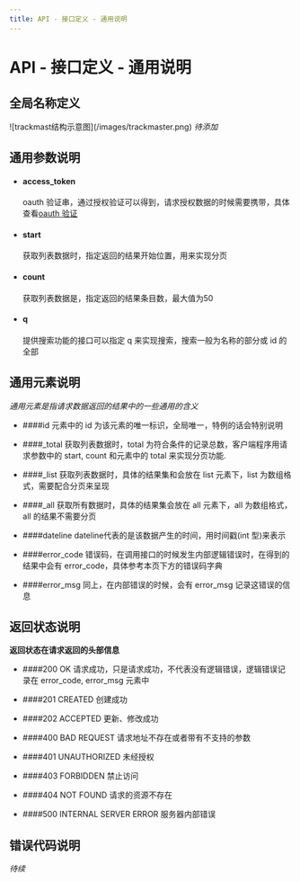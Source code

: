 ```yaml
---
title: API - 接口定义 - 通用说明
---
```


# API - 接口定义 - 通用说明

<h2 id="p1">全局名称定义</h2>
![trackmast结构示意图](/images/trackmaster.png)
<em>待添加</em>


<h2 id="p2">通用参数说明</h2>

* #### access_token
	oauth 验证串，通过授权验证可以得到，请求授权数据的时候需要携带，具体查看[oauth 验证][apiOauth]
	
* #### start
	获取列表数据时，指定返回的结果开始位置，用来实现分页

* #### count
	获取列表数据是，指定返回的结果条目数，最大值为50

* #### q
	提供搜索功能的接口可以指定 q 来实现搜索，搜索一般为名称的部分或 id 的全部


<h2 id="p3">通用元素说明</h2>

<em> 通用元素是指请求数据返回的结果中的一些通用的含义 </em>

* ####id
	元素中的 id 为该元素的唯一标识，全局唯一，特例的话会特别说明

* ####_total
	获取列表数据时，total 为符合条件的记录总数，客户端程序用请求参数中的 start, count 和元素中的 total 来实现分页功能.

* ####_list
	获取列表数据时，具体的结果集和会放在 list 元素下，list 为数组格式，需要配合分页来呈现

* ####_all
	获取所有数据时，具体的结果集会放在 all 元素下，all 为数组格式，all 的结果不需要分页

* ####dateline
	dateline代表的是该数据产生的时间，用时间戳(int 型)来表示

* ####error_code
	错误码，在调用接口的时候发生内部逻辑错误时，在得到的结果中会有 error_code，具体参考本页下方的错误码字典

* ####error_msg
	同上，在内部错误的时候，会有 error_msg 记录这错误的信息

<h2 id="p4">返回状态说明</h2>

**返回状态在请求返回的头部信息**
	
* ####200 OK
	请求成功，只是请求成功，不代表没有逻辑错误，逻辑错误记录在 error_code, error_msg 元素中

* ####201 CREATED
	创建成功

* ####202 ACCEPTED
	更新、修改成功

* ####400 BAD REQUEST
	请求地址不存在或者带有不支持的参数

* ####401 UNAUTHORIZED
	未经授权

* ####403 FORBIDDEN
	禁止访问

* ####404 NOT FOUND
	请求的资源不存在

* ####500 INTERNAL SERVER ERROR
	服务器内部错误

<h2 id="p5">错误代码说明</h2>

<em>待续</em>

[apiOauth]: /trackmaster/v1/apiOauth/
